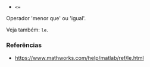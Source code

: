 * `<=`

Operador 'menor que' ou 'igual'.

Veja também: `le`.

### Referências

* https://www.mathworks.com/help/matlab/ref/le.html
